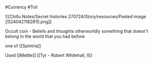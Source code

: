 #Currency #Toil 

![[Chillu Notes/Secret histories 270724/Story/resources/Pasted image 20240421182815.png]]

Occult coin - Beliefs and thoughts otherworldly something that doesn't belong in the world that you had before

one of [[Spintria]]

Used [[Mettle]] [[Tyr - Robert Whitehall, II]]
